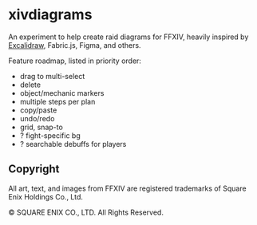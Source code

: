 # xivdiagrams

An experiment to help create raid diagrams for FFXIV, heavily inspired by [Excalidraw](https://excalidraw.com/), Fabric.js, Figma, and others.

Feature roadmap, listed in priority order:

- drag to multi-select
- delete
- object/mechanic markers
- multiple steps per plan
- copy/paste
- undo/redo
- grid, snap-to
- ? fight-specific bg
- ? searchable debuffs for players

## Copyright

All art, text, and images from FFXIV are registered trademarks of Square Enix Holdings Co., Ltd.

© SQUARE ENIX CO., LTD. All Rights Reserved.
